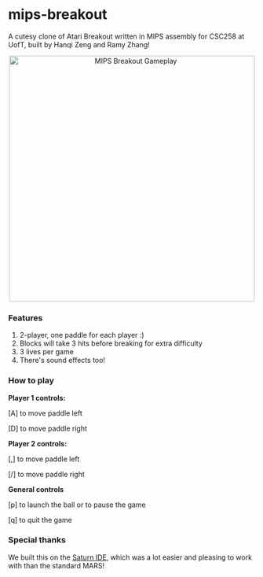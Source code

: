 # mips-breakout
A cutesy clone of Atari Breakout written in MIPS assembly for CSC258 at UofT, built by Hanqi Zeng and Ramy Zhang!

<p align="center">
  <img src="https://user-images.githubusercontent.com/34625981/230788839-94bb688a-f72a-48a9-b64f-bb3f963be035.gif" alt="MIPS Breakout Gameplay" width="500">
</p>

### Features
1. 2-player, one paddle for each player :)
2. Blocks will take 3 hits before breaking for extra difficulty
3. 3 lives per game
4. There's sound effects too!

### How to play
**Player 1 controls:**

[A] to move paddle left

[D] to move paddle right

**Player 2 controls:**

[,] to move paddle left

[/] to move paddle right

**General controls**

[p] to launch the ball or to pause the game

[q] to quit the game

### Special thanks
We built this on the [Saturn IDE](https://github.com/1whatleytay/saturn), which was a lot easier and pleasing to work with than the standard MARS!

